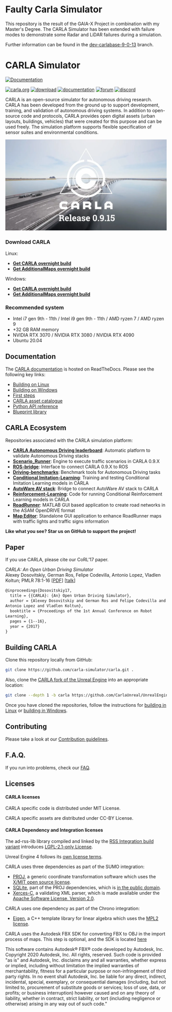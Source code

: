 # Faulty Carla Simulator

This repository is the result of the GAIA-X Project in combination with my Master's Degree. The CARLA Simulator has been extended with failure modes to demonstrate some Radar and LiDAR failures during a simulation.

Further information can be found in the [dev-carlabase-9-0-13](https://github.com/Setnr/carla-driving-simulator/tree/dev-carlabase-9-0-13) branch.






CARLA Simulator
===============

[![Documentation](https://readthedocs.org/projects/carla/badge/?version=latest)](http://carla.readthedocs.io)

[![carla.org](Docs/img/btn/web.png)](http://carla.org)
[![download](Docs/img/btn/download.png)](https://github.com/carla-simulator/carla/blob/master/Docs/download.md)
[![documentation](Docs/img/btn/docs.png)](http://carla.readthedocs.io)
[![forum](Docs/img/btn/forum.png)](https://github.com/carla-simulator/carla/discussions)
[![discord](Docs/img/btn/chat.png)](https://discord.gg/8kqACuC)

CARLA is an open-source simulator for autonomous driving research. CARLA has been developed from the ground up to support development, training, and
validation of autonomous driving systems. In addition to open-source code and protocols, CARLA provides open digital assets (urban layouts, buildings,
vehicles) that were created for this purpose and can be used freely. The simulation platform supports flexible specification of sensor suites and
environmental conditions.

[![CARLA Video](Docs/img/0_9_15_thumbnail.webp)](https://www.youtube.com/watch?v=q4V9GYjA1pE )

### Download CARLA

Linux:
* [**Get CARLA overnight build**](https://carla-releases.s3.us-east-005.backblazeb2.com/Linux/Dev/CARLA_Latest.tar.gz)
* [**Get AdditionalMaps overnight build**](https://carla-releases.s3.us-east-005.backblazeb2.com/Linux/Dev/AdditionalMaps_Latest.tar.gz)

Windows:
* [**Get CARLA overnight build**](https://carla-releases.s3.us-east-005.backblazeb2.com/Windows/Dev/CARLA_Latest.zip)
* [**Get AdditionalMaps overnight build**](https://carla-releases.s3.us-east-005.backblazeb2.com/Windows/Dev/AdditionalMaps_Latest.zip)

### Recommended system

* Intel i7 gen 9th - 11th / Intel i9 gen 9th - 11th / AMD ryzen 7 / AMD ryzen 9
* +32 GB RAM memory
* NVIDIA RTX 3070 / NVIDIA RTX 3080 / NVIDIA RTX 4090
* Ubuntu 20.04

## Documentation

The [CARLA documentation](https://carla.readthedocs.io/en/latest/) is hosted on ReadTheDocs. Please see the following key links:

- [Building on Linux](https://carla.readthedocs.io/en/latest/build_linux/)
- [Building on Windows](https://carla.readthedocs.io/en/latest/build_windows/)
- [First steps](https://carla.readthedocs.io/en/latest/tuto_first_steps/)
- [CARLA asset catalogue](https://carla.readthedocs.io/en/latest/catalogue/)
- [Python API reference](https://carla.readthedocs.io/en/latest/python_api/)
- [Blueprint library](https://carla.readthedocs.io/en/latest/bp_library/)

## CARLA Ecosystem
Repositories associated with the CARLA simulation platform:

* [**CARLA Autonomous Driving leaderboard**](https://leaderboard.carla.org/): Automatic platform to validate Autonomous Driving stacks
* [**Scenario_Runner**](https://github.com/carla-simulator/scenario_runner): Engine to execute traffic scenarios in CARLA 0.9.X
* [**ROS-bridge**](https://github.com/carla-simulator/ros-bridge): Interface to connect CARLA 0.9.X to ROS
* [**Driving-benchmarks**](https://github.com/carla-simulator/driving-benchmarks): Benchmark tools for Autonomous Driving tasks
* [**Conditional Imitation-Learning**](https://github.com/felipecode/coiltraine): Training and testing Conditional Imitation Learning models in CARLA
* [**AutoWare AV stack**](https://github.com/carla-simulator/carla-autoware): Bridge to connect AutoWare AV stack to CARLA
* [**Reinforcement-Learning**](https://github.com/carla-simulator/reinforcement-learning): Code for running Conditional Reinforcement Learning models in CARLA
* [**RoadRunner**](https://www.mathworks.com/products/roadrunner.html): MATLAB GUI based application to create road networks in the ASAM OpenDRIVE format
* [**Map Editor**](https://github.com/carla-simulator/carla-map-editor): Standalone GUI application to enhance RoadRunner maps with traffic lights and traffic signs information


**Like what you see? Star us on GitHub to support the project!**

Paper
-----

If you use CARLA, please cite our CoRL’17 paper.

_CARLA: An Open Urban Driving Simulator_<br>Alexey Dosovitskiy, German Ros,
Felipe Codevilla, Antonio Lopez, Vladlen Koltun; PMLR 78:1-16
[[PDF](http://proceedings.mlr.press/v78/dosovitskiy17a/dosovitskiy17a.pdf)]
[[talk](https://www.youtube.com/watch?v=xfyK03MEZ9Q&feature=youtu.be&t=2h44m30s)]


```
@inproceedings{Dosovitskiy17,
  title = {{CARLA}: {An} Open Urban Driving Simulator},
  author = {Alexey Dosovitskiy and German Ros and Felipe Codevilla and Antonio Lopez and Vladlen Koltun},
  booktitle = {Proceedings of the 1st Annual Conference on Robot Learning},
  pages = {1--16},
  year = {2017}
}
```

Building CARLA
--------------

Clone this repository locally from GitHub:

```sh
git clone https://github.com/carla-simulator/carla.git .
```

Also, clone the [CARLA fork of the Unreal Engine](https://github.com/CarlaUnreal/UnrealEngine) into an appropriate location:

```sh
git clone --depth 1 -b carla https://github.com/CarlaUnreal/UnrealEngine.git .
```

Once you have cloned the repositories, follow the instructions for [building in Linux][buildlinuxlink] or [building in Windows][buildwindowslink].

[buildlinuxlink]: https://carla.readthedocs.io/en/latest/build_linux/
[buildwindowslink]: https://carla.readthedocs.io/en/latest/build_windows/

Contributing
------------

Please take a look at our [Contribution guidelines][contriblink].

[contriblink]: https://carla.readthedocs.io/en/latest/cont_contribution_guidelines/

F.A.Q.
------

If you run into problems, check our
[FAQ](https://carla.readthedocs.io/en/latest/build_faq/).

Licenses
-------

#### CARLA licenses

CARLA specific code is distributed under MIT License.

CARLA specific assets are distributed under CC-BY License.

#### CARLA Dependency and Integration licenses

The ad-rss-lib library compiled and linked by the [RSS Integration build variant](Docs/adv_rss.md) introduces [LGPL-2.1-only License](https://opensource.org/licenses/LGPL-2.1).

Unreal Engine 4 follows its [own license terms](https://www.unrealengine.com/en-US/faq).

CARLA uses three dependencies as part of the SUMO integration:
- [PROJ](https://proj.org/), a generic coordinate transformation software which uses the [X/MIT open source license](https://proj.org/about.html#license).
- [SQLite](https://www.sqlite.org), part of the PROJ dependencies, which is [in the public domain](https://www.sqlite.org/purchase/license).
- [Xerces-C](https://xerces.apache.org/xerces-c/), a validating XML parser, which is made available under the [Apache Software License, Version 2.0](http://www.apache.org/licenses/LICENSE-2.0.html).

CARLA uses one dependency as part of the Chrono integration:
- [Eigen](https://eigen.tuxfamily.org/index.php?title=Main_Page), a C++ template library for linear algebra which uses the [MPL2 license](https://www.mozilla.org/en-US/MPL/2.0/).

CARLA uses the Autodesk FBX SDK for converting FBX to OBJ in the import process of maps. This step is optional, and the SDK is located [here](https://www.autodesk.com/developer-network/platform-technologies/fbx-sdk-2020-0)

This software contains Autodesk® FBX® code developed by Autodesk, Inc. Copyright 2020 Autodesk, Inc. All rights, reserved. Such code is provided "as is" and Autodesk, Inc. disclaims any and all warranties, whether express or implied, including without limitation the implied warranties of merchantability, fitness for a particular purpose or non-infringement of third party rights. In no event shall Autodesk, Inc. be liable for any direct, indirect, incidental, special, exemplary, or consequential damages (including, but not limited to, procurement of substitute goods or services; loss of use, data, or profits; or business interruption) however caused and on any theory of liability, whether in contract, strict liability, or tort (including negligence or otherwise) arising in any way out of such code."

